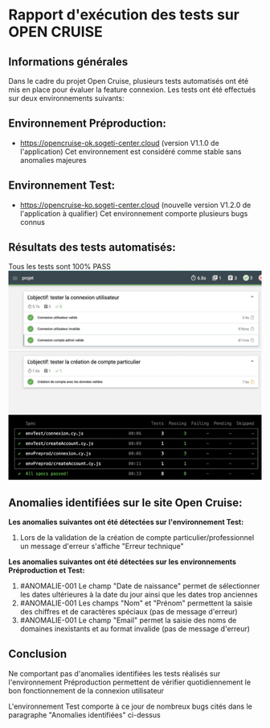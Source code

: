 # Rapport d'exécution des tests sur OPEN CRUISE

## Informations générales

Dans le cadre du projet Open Cruise, plusieurs tests automatisés ont été mis en place pour évaluer la feature connexion. Les tests ont été effectués sur deux environnements suivants:

## Environnement Préproduction:
- https://opencruise-ok.sogeti-center.cloud (version V1.1.0 de l'application)
Cet environnement est considéré comme stable sans anomalies majeures

## Environnement Test:
- https://opencruise-ko.sogeti-center.cloud (nouvelle version V1.2.0 de l'application à qualifier)
Cet environnement comporte plusieurs bugs connus

## Résultats des tests automatisés:

Tous les tests sont 100% PASS
![alt text](testConnexion.jpeg)
![alt text](testCompte.jpeg)
![alt text](status.jpeg)



## Anomalies identifiées sur le site Open Cruise:

**Les anomalies suivantes ont été détectées sur l'environnement Test:**
1. Lors de la validation de la création de compte particulier/professionnel un message d'erreur s'affiche "Erreur technique"
   
**Les anomalies suivantes ont été détectées sur les environnements Préproduction et Test:**
1. #ANOMALIE-001 Le champ "Date de naissance" permet de sélectionner les dates ultérieures à la date du jour ainsi que les dates trop anciennes
2. #ANOMALIE-001 Les champs "Nom" et "Prénom" permettent la saisie des chiffres et de caractères spéciaux (pas de message d'erreur)
3. #ANOMALIE-001 Le champ "Email" permet la saisie des noms de domaines inexistants et au format invalide (pas de message d'erreur)

## Conclusion

Ne comportant pas d'anomalies identifiées les tests réalisés sur l'environnement Préproduction permettent de vérifier quotidiennement le bon fonctionnement de la connexion utilisateur

L'environnement Test comporte à ce jour de nombreux bugs cités dans le paragraphe "Anomalies identifiées" ci-dessus


